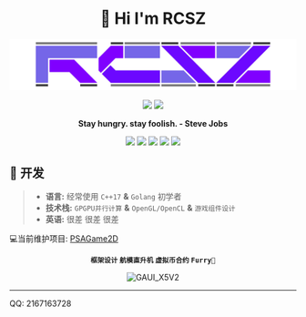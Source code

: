 <h1 align="center">👋 Hi I'm RCSZ</h1>
<img src="assets/rcszlogo_v2.1.png" alt="RCSZ">

<p align="center">
  <img src="https://github-readme-stats.vercel.app/api?username=rcszc&show_icons=true&theme=radical" width="50%"/>
  <img src="https://github-readme-stats.vercel.app/api/top-langs/?username=rcszc&theme=radical&layout=compact" width="38%"/>
</p>

<p align="center"><strong> Stay hungry. stay foolish. - Steve Jobs </strong></p>

<p align="center">
<img src="https://img.shields.io/badge/C++-17-red?style=for-the-badge&logo=c%2B%2B"/>
<img src="https://img.shields.io/badge/Go-1.21-cyan?style=for-the-badge&logo=go"/>
<img src="https://img.shields.io/badge/GLSL-3.3-blue?style=for-the-badge&logo=opengl"/>
<img src="https://img.shields.io/badge/CL-3.0-orange?style=for-the-badge&logo=opencl"/>
<img src="https://img.shields.io/badge/HLSL-5.0-orange?style=for-the-badge&logo=direct3d12"/>
</p>

## 🐠 开发
> - __语言:__ 经常使用 `C++17` __&__ `Golang` 初学者
> - __技术栈:__ `GPGPU并行计算` __&__ `OpenGL/OpenCL` __&__ `游戏组件设计`
> - __英语:__ 很差 很差 很差

💻当前维护项目: [PSAGame2D](https://github.com/rcszc/PSAGame2D)

<p align="center"><strong> <code>框架设计</code> <code>航模直升机</code> <code>虚拟币合约</code>  <code>Furry🐾</code> </strong></p>
<p align="center"><img src="assets/rcszheli.png" alt="GAUI_X5V2"></p>

---

QQ: 2167163728
